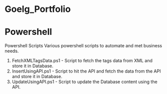 # Goelg_Portfolio

# Powershell
Powershell Scripts
Various powershell scripts to automate and met business needs.
1.  FetchXMLTagsData.ps1 - Script to fetch the tags data from XML and store it in Database.
2.  InsertUsingAPI.ps1 - Script to hit the API and fetch the data from the API and store it in Database.
3.  UpdateUsingAPI.ps1 - Script to update the Database content using the API.
